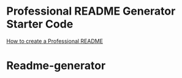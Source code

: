 # Professional README Generator Starter Code

[How to create a Professional README](https://coding-boot-camp.github.io/full-stack/github/professional-readme-guide)


# Readme-generator
